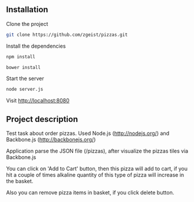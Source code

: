 Installation
------------

Clone the project

```bash
git clone https://github.com/zgeist/pizzas.git
```

Install the dependencies

```bash
npm install
```

```bash
bower install
```

Start the server

```bash
node server.js
```

Visit [http://localhost:8080](http://localhost:8080)


Project description
-------------------

Test task about order pizzas. Used Node.js (http://nodejs.org/) and Backbone.js (http://backbonejs.org/)

Application parse the JSON file (/pizzas), after visualize the pizzas tiles via Backbone.js

You can click on 'Add to Cart' button, then this pizza will add to cart, if you hit a couple of times alkaline quantity of this type of pizza will increase in the basket.

Also you can remove pizza items in basket, if you click delete button.

